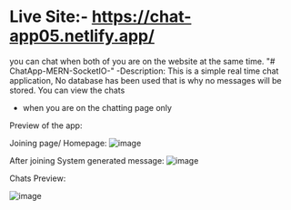# Live Site:-  https://chat-app05.netlify.app/

you can chat when both of you are on the website at the same time. 
"# ChatApp-MERN-SocketIO-" 
-Description: This is a simple real time chat application, No database has been used that is why no messages will be stored. You can view the chats
- when you are on the chatting page only


Preview of the app:

Joining page/ Homepage: 
![image](https://user-images.githubusercontent.com/55666627/197156347-39ec7cef-3af0-422d-94d6-47fa43d742ef.png)

After joining System generated message:
![image](https://user-images.githubusercontent.com/55666627/197156556-7c80b87f-30c0-4ea6-a2a2-a6ebce3c85f7.png)


Chats Preview:

![image](https://user-images.githubusercontent.com/55666627/197156804-298b7154-953b-4b14-ace8-b966361df736.png)
